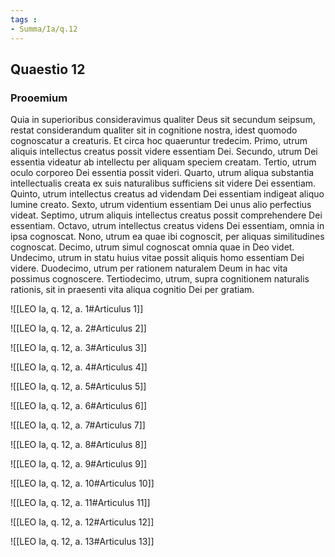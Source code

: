 ```yaml
---
tags : 
- Summa/Ia/q.12
---
```


## Quaestio 12

### Prooemium

Quia in superioribus consideravimus qualiter Deus sit secundum seipsum, restat considerandum qualiter sit in cognitione nostra, idest quomodo cognoscatur a creaturis. Et circa hoc quaeruntur tredecim. Primo, utrum aliquis intellectus creatus possit videre essentiam Dei. Secundo, utrum Dei essentia videatur ab intellectu per aliquam speciem creatam. Tertio, utrum oculo corporeo Dei essentia possit videri. Quarto, utrum aliqua substantia intellectualis creata ex suis naturalibus sufficiens sit videre Dei essentiam. Quinto, utrum intellectus creatus ad videndam Dei essentiam indigeat aliquo lumine creato. Sexto, utrum videntium essentiam Dei unus alio perfectius videat. Septimo, utrum aliquis intellectus creatus possit comprehendere Dei essentiam. Octavo, utrum intellectus creatus videns Dei essentiam, omnia in ipsa cognoscat. Nono, utrum ea quae ibi cognoscit, per aliquas similitudines cognoscat. Decimo, utrum simul cognoscat omnia quae in Deo videt. Undecimo, utrum in statu huius vitae possit aliquis homo essentiam Dei videre. Duodecimo, utrum per rationem naturalem Deum in hac vita possimus cognoscere. Tertiodecimo, utrum, supra cognitionem naturalis rationis, sit in praesenti vita aliqua cognitio Dei per gratiam.

![[LEO Ia, q. 12, a. 1#Articulus 1]]

![[LEO Ia, q. 12, a. 2#Articulus 2]]

![[LEO Ia, q. 12, a. 3#Articulus 3]]

![[LEO Ia, q. 12, a. 4#Articulus 4]]

![[LEO Ia, q. 12, a. 5#Articulus 5]]

![[LEO Ia, q. 12, a. 6#Articulus 6]]

![[LEO Ia, q. 12, a. 7#Articulus 7]]

![[LEO Ia, q. 12, a. 8#Articulus 8]]

![[LEO Ia, q. 12, a. 9#Articulus 9]]

![[LEO Ia, q. 12, a. 10#Articulus 10]]

![[LEO Ia, q. 12, a. 11#Articulus 11]]

![[LEO Ia, q. 12, a. 12#Articulus 12]]

![[LEO Ia, q. 12, a. 13#Articulus 13]]


